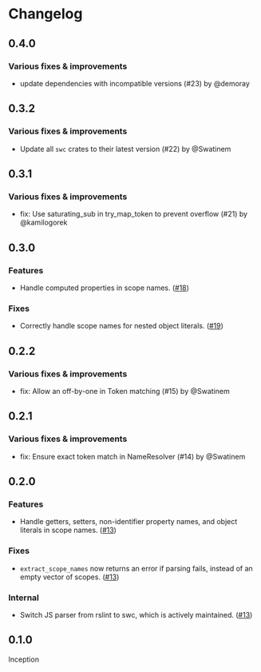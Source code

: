 # Changelog

## 0.4.0

### Various fixes & improvements

- update dependencies with incompatible versions (#23) by @demoray

## 0.3.2

### Various fixes & improvements

- Update all `swc` crates to their latest version (#22) by @Swatinem

## 0.3.1

### Various fixes & improvements

- fix: Use saturating_sub in try_map_token to prevent overflow (#21) by @kamilogorek

## 0.3.0

### Features

- Handle computed properties in scope names. ([#18](https://github.com/getsentry/js-source-scopes/pull/18))

### Fixes

- Correctly handle scope names for nested object literals. ([#19](https://github.com/getsentry/js-source-scopes/pull/19))

## 0.2.2

### Various fixes & improvements

- fix: Allow an off-by-one in Token matching (#15) by @Swatinem

## 0.2.1

### Various fixes & improvements

- fix: Ensure exact token match in NameResolver (#14) by @Swatinem

## 0.2.0

### Features

- Handle getters, setters, non-identifier property names, and object literals in scope names. ([#13](https://github.com/getsentry/js-source-scopes/pull/13))

### Fixes

- `extract_scope_names` now returns an error if parsing fails, instead of an empty vector of scopes. ([#13](https://github.com/getsentry/js-source-scopes/pull/13))

### Internal

- Switch JS parser from rslint to swc, which is actively maintained. ([#13](https://github.com/getsentry/js-source-scopes/pull/13))

## 0.1.0

Inception
